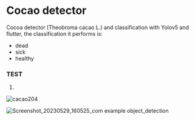 # Cocao detector

Cocoa detector (Theobroma cacao L.) and classification with Yolov5 and flutter, the classification it performs is: 
- dead 
- sick 
- healthy
### TEST
1.

![cacao204](https://github.com/Patahu/TheobromaCacaoDetector/assets/55921419/92c71130-7579-4ba5-9d8d-9390f93bbfb2)


![Screenshot_20230529_160525_com example object_detection](https://github.com/Patahu/TheobromaCacaoDetector/assets/55921419/c03ecdef-e562-4ab1-82ba-bd663ff9c7d2)


